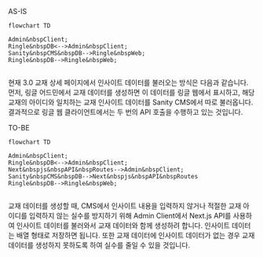 AS-IS
```mermaid  
flowchart TD

Admin&nbspClient;
Ringle&nbspDB<-->Admin&nbspClient;
Sanity&nbspCMS&nbspDB-->Ringle&nbspWeb;
Ringle&nbspDB-->Ringle&nbspWeb;
 
```
현재 3.0 교재 상세 페이지에서 인사이트 데이터를 불러오는 방식은 다음과 같습니다. 먼저, 링글 어드민에서 교재 데이터를 생성하면 이 데이터를 링글 웹에서 표시하고, 해당 교재의 아이디와 일치하는 교재 인사이트 데이터를 Sanity CMS에서 따로 불러옵니다. 결과적으로 링글 웹 클라이언트에서는 두 번의 API 호출을 수행하고 있는 것입니다.

TO-BE
```mermaid  
flowchart TD

Admin&nbspClient;
Ringle&nbspDB<-->Admin&nbspClient;
Next&nbspjs&nbspAPI&nbspRoutes-->Admin&nbspClient;
Sanity&nbspCMS&nbspDB-->Next&nbspjs&nbspAPI&nbspRoutes
Ringle&nbspDB-->Ringle&nbspWeb;
 
```


교재 데이터를 생성할 때, CMS에서 인사이트 내용을 입력하지 않거나 적절한 교재 아이디를 입력하지 않는 실수를 방지하기 위해 Admin Client에서 Next.js API를 사용하여 인사이트 데이터를 불러와서 교재 데이터와 함께 생성하려 합니다. 인사이트 데이터는 배열 형태로 저장하면 됩니다. 또한 교재 데이터에 인사이트 데이터가 없는 경우 교재 데이터를 생성하지 못하도록 하여 실수를 줄일 수 있을 것입니다.